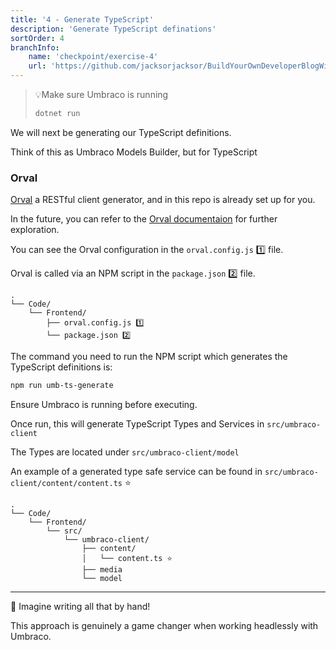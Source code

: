 ```yaml
---
title: '4 - Generate TypeScript'
description: 'Generate TypeScript definations'
sortOrder: 4
branchInfo:
    name: 'checkpoint/exercise-4'
    url: 'https://github.com/jacksorjacksor/BuildYourOwnDeveloperBlogWithUmbraco15AndAstro/tree/checkpoint/start'
---
```


> 💡Make sure Umbraco is running
>
> ```powershell title=".Code/Backend/DeveloperBlog.Umbraco/"
> dotnet run
> ```

We will next be generating our TypeScript definitions.

Think of this as Umbraco Models Builder, but for TypeScript

### Orval

[Orval](https://orval.dev/) a RESTful client generator, and in this repo is already set up for you.

In the future, you can refer to the [Orval documentaion](https://orval.dev/overview) for further exploration.

You can see the Orval configuration in the `orval.config.js` 1️⃣ file.

Orval is called via an NPM script in the `package.json` 2️⃣ file.

```
.
└── Code/
    └── Frontend/
        ├── orval.config.js 1️⃣
        └── package.json 2️⃣
```

The command you need to run the NPM script which generates the TypeScript definitions is:

```bash title = "Code/Frontend"
npm run umb-ts-generate
``` 

Ensure Umbraco is running before executing.

Once run, this will generate TypeScript Types and Services in `src/umbraco-client`

The Types are located under `src/umbraco-client/model`

An example of a generated type safe service can be found in `src/umbraco-client/content/content.ts` ⭐

```
.
└── Code/
    └── Frontend/
        └── src/
            └── umbraco-client/
                ├── content/
                │   └── content.ts ⭐
                ├── media
                └── model
```

---

🤯 Imagine writing all that by hand!

This approach is genuinely a game changer when working headlessly with Umbraco.
